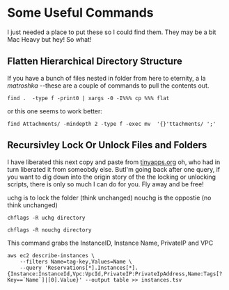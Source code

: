 # Some Useful Commands

I just needed a place to put these so I could find them.  They may be a bit Mac Heavy but hey! So what!

## Flatten Hierarchical Directory Structure
If you have a bunch of files nested in folder from here to eternity, a la *matroshka* --these are a couple of commands to pull the contents out.
``` 
find .  -type f -print0 | xargs -0 -I%%% cp %%% flat 
```
or this one seems to work better:
```
find Attachments/ -mindepth 2 -type f -exec mv  '{}'ttachments/ ';'
```
## Recursivley Lock Or Unlock Files and Folders 

I have liberated this next copy and paste from [tinyapps.org](https://tinyapps.org/blog/200912130700_lock_unlock_files_recursively_os_x.html) oh, who had in turn liberated it from someobdy else. ButI'm going back after one query, if you want to dig down into the origin story of the the locking or unlocking scripts, there is only so much I can do for you.  Fly away and be free!

uchg is to lock the folder (think unchanged) 
nouchg is the oppostie (no think unchanged)
```
chflags -R uchg directory

chflags -R nouchg directory
```


This command grabs the InstanceID, Instance Name, PrivateIP and VPC

```
aws ec2 describe-instances \
    --filters Name=tag-key,Values=Name \
    --query 'Reservations[*].Instances[*].{Instance:InstanceId,Vpc:VpcId,PrivateIP:PrivateIpAddress,Name:Tags[?Key==`Name`]|[0].Value}' --output table >> instances.tsv

```
